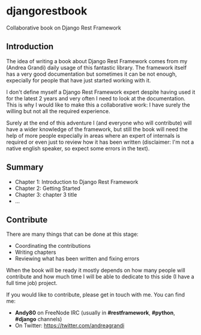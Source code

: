 # djangorestbook
Collaborative book on Django Rest Framework

## Introduction

The idea of writing a book about Django Rest Framework comes from my (Andrea Grandi)
daily usage of this fantastic library. The framework itself has a very good documentation but sometimes it can be not enough, expecially for people that have
just started working with it.

I don't define myself a Django Rest Framework expert despite having used it for
the latest 2 years and very often I need to look at the documentation. This is why
I would like to make this a collaborative work: I have surely the willing but not all the required experience.

Surely at the end of this adventure I (and everyone who will contribute) will have
a wider knowledge of the framework, but still the book will need the help of more people expecially in areas where an expert of internals is required or even just to review how it has been written (disclaimer: I'm not a native english speaker, so expect some errors in the text).

## Summary

* Chapter 1: Introduction to Django Rest Framework
* Chapter 2: Getting Started
* Chapter 3: chapter 3 title
* ...

## Contribute

There are many things that can be done at this stage:

* Coordinating the contributions
* Writing chapters
* Reviewing what has been written and fixing errors

When the book will be ready it mostly depends on how many people will contribute and how much time I will be able to dedicate to this side (I have a full time job) project.

If you would like to contribute, please get in touch with me. You can find me:

* **Andy80** on FreeNode IRC (usually in **#restframework**, **#python**, **#django** channels)
* On Twitter: https://twitter.com/andreagrandi
